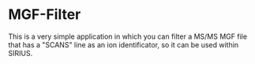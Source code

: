 # MGF-Filter
This is a very simple application in which you can filter a MS/MS MGF file that has a "SCANS" line as an ion identificator, so it can be used within SIRIUS.
